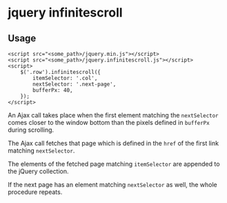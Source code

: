 # jquery infinitescroll


## Usage

```
<script src="<some_path>/jquery.min.js"></script>
<script src="<some_path>/jquery.infinitescroll.js"></script>
<script>
    $('.row').infinitescroll({
        itemSelector: '.col',
        nextSelector: '.next-page',
        bufferPx: 40,
    });
</script>
```

An Ajax call takes place when the first element matching the
`nextSelector` comes closer to the window bottom than the pixels
defined in `bufferPx` during scrolling.

The Ajax call fetches that page which is defined in the `href` of the
first link matching `nextSelector`.

The elements of the fetched page matching `itemSelector` are appended
to the jQuery collection.

If the next page has an element matching `nextSelector` as well,
the whole procedure repeats.
